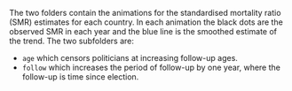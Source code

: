 The two folders contain the animations for the standardised mortality ratio (SMR) estimates for each country. In each animation the black dots are the observed SMR in each year and the blue line is the smoothed estimate of the trend. The two subfolders are:

* `age` which censors politicians at increasing follow-up ages.
* `follow` which increases the period of follow-up by one year, where the follow-up is time since election. 
